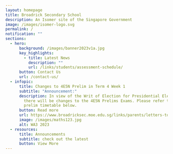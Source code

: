 ```yaml
---
layout: homepage
title: Broadrick Secondary School
description: An Isomer site of the Singapore Government
image: /images/isomer-logo.svg
permalink: /
notification: ""
sections:
  - hero:
      background: /images/banner2023v1a.jpg
      key_highlights:
        - title: Latest News
          description: ""
          url: /links/students/assessment-schedule/
      button: Contact Us
      url: /contact-us/
  - infopic:
      title: Changes to 4E5N Prelim in Term 4 Week 1
      subtitle: "Announcement:"
      description: In view of the Writ of Election for Presidential Election 2023,
        there will be changes to the 4E5N Prelims Exams. Please refer to the new
        prelim timetable below.
      button: Read more
      url: https://www.broadricksec.moe.edu.sg/links/parents/letters-to-parents/
      image: /images/maths123.jpg
      alt: WA3 2023
  - resources:
      title: Announcements
      subtitle: check out the latest
      button: View More
---
```


